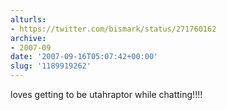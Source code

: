 ```yaml
---
alturls:
- https://twitter.com/bismark/status/271760162
archive:
- 2007-09
date: '2007-09-16T05:07:42+00:00'
slug: '1189919262'
---
```


loves getting to be utahraptor while chatting!!!!

